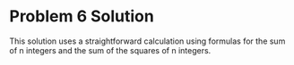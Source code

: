 # Problem 6 Solution

This solution uses a straightforward calculation using formulas for the
sum of n integers and the sum of the squares of n integers.
